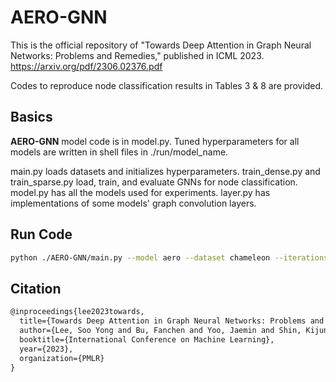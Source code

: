 # AERO-GNN

This is the official repository of "Towards Deep Attention in Graph Neural Networks: Problems and Remedies," published in ICML 2023.
https://arxiv.org/pdf/2306.02376.pdf

Codes to reproduce node classification results in Tables 3 & 8 are provided. 


## Basics
**AERO-GNN** model code is in model.py. 
Tuned hyperparameters for all models are written in shell files in ./run/model_name.

main.py loads datasets and initializes hyperparameters.
train_dense.py and train_sparse.py load, train, and evaluate GNNs for node classification.
model.py has all the models used for experiments.
layer.py has implementations of some models' graph convolution layers.


## Run Code
```bash
python ./AERO-GNN/main.py --model aero --dataset chameleon --iterations 32 --dr 0.0001 --dr-prop 0.0001 --dropout 0.7 --add-dropout 0 --lambd 1.0 --num-layers 2
```

## Citation
```latex
@inproceedings{lee2023towards,
  title={Towards Deep Attention in Graph Neural Networks: Problems and Remedies},
  author={Lee, Soo Yong and Bu, Fanchen and Yoo, Jaemin and Shin, Kijung},
  booktitle={International Conference on Machine Learning},
  year={2023},
  organization={PMLR}
}
```

